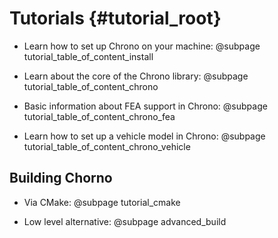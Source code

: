 Tutorials {#tutorial_root}
==========================


-   Learn how to set up Chrono on your machine: @subpage tutorial_table_of_content_install

-   Learn about the core of the Chrono library: @subpage tutorial_table_of_content_chrono

-   Basic information about FEA support in Chrono: @subpage tutorial_table_of_content_chrono_fea

-   Learn how to set up a vehicle model in Chrono: @subpage tutorial_table_of_content_chrono_vehicle

Building Chorno
-----------------

-   Via CMake: @subpage tutorial_cmake

-   Low level alternative: @subpage advanced_build
